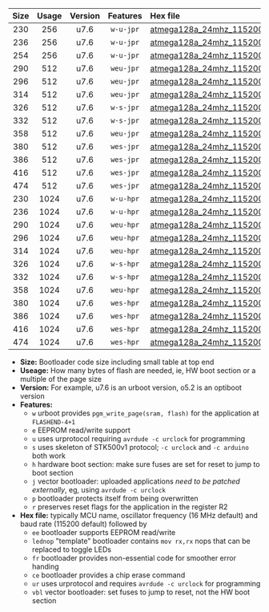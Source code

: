 |Size|Usage|Version|Features|Hex file|
|:-:|:-:|:-:|:-:|:--|
|230|256|u7.6|`w-u-jpr`|[atmega128a_24mhz_115200bps_ur_vbl.hex](https://raw.githubusercontent.com/stefanrueger/urboot/main/bootloaders/atmega128a/fcpu_24mhz/115200_bps/atmega128a_24mhz_115200bps_ur_vbl.hex)|
|236|256|u7.6|`w-u-jpr`|[atmega128a_24mhz_115200bps_lednop_ur_vbl.hex](https://raw.githubusercontent.com/stefanrueger/urboot/main/bootloaders/atmega128a/fcpu_24mhz/115200_bps/atmega128a_24mhz_115200bps_lednop_ur_vbl.hex)|
|254|256|u7.6|`w-u-jpr`|[atmega128a_24mhz_115200bps_lednop_fr_ur_vbl.hex](https://raw.githubusercontent.com/stefanrueger/urboot/main/bootloaders/atmega128a/fcpu_24mhz/115200_bps/atmega128a_24mhz_115200bps_lednop_fr_ur_vbl.hex)|
|290|512|u7.6|`weu-jpr`|[atmega128a_24mhz_115200bps_ee_ur_vbl.hex](https://raw.githubusercontent.com/stefanrueger/urboot/main/bootloaders/atmega128a/fcpu_24mhz/115200_bps/atmega128a_24mhz_115200bps_ee_ur_vbl.hex)|
|296|512|u7.6|`weu-jpr`|[atmega128a_24mhz_115200bps_ee_lednop_ur_vbl.hex](https://raw.githubusercontent.com/stefanrueger/urboot/main/bootloaders/atmega128a/fcpu_24mhz/115200_bps/atmega128a_24mhz_115200bps_ee_lednop_ur_vbl.hex)|
|314|512|u7.6|`weu-jpr`|[atmega128a_24mhz_115200bps_ee_lednop_fr_ur_vbl.hex](https://raw.githubusercontent.com/stefanrueger/urboot/main/bootloaders/atmega128a/fcpu_24mhz/115200_bps/atmega128a_24mhz_115200bps_ee_lednop_fr_ur_vbl.hex)|
|326|512|u7.6|`w-s-jpr`|[atmega128a_24mhz_115200bps_vbl.hex](https://raw.githubusercontent.com/stefanrueger/urboot/main/bootloaders/atmega128a/fcpu_24mhz/115200_bps/atmega128a_24mhz_115200bps_vbl.hex)|
|332|512|u7.6|`w-s-jpr`|[atmega128a_24mhz_115200bps_lednop_vbl.hex](https://raw.githubusercontent.com/stefanrueger/urboot/main/bootloaders/atmega128a/fcpu_24mhz/115200_bps/atmega128a_24mhz_115200bps_lednop_vbl.hex)|
|358|512|u7.6|`weu-jpr`|[atmega128a_24mhz_115200bps_ee_lednop_fr_ce_ur_vbl.hex](https://raw.githubusercontent.com/stefanrueger/urboot/main/bootloaders/atmega128a/fcpu_24mhz/115200_bps/atmega128a_24mhz_115200bps_ee_lednop_fr_ce_ur_vbl.hex)|
|380|512|u7.6|`wes-jpr`|[atmega128a_24mhz_115200bps_ee_vbl.hex](https://raw.githubusercontent.com/stefanrueger/urboot/main/bootloaders/atmega128a/fcpu_24mhz/115200_bps/atmega128a_24mhz_115200bps_ee_vbl.hex)|
|386|512|u7.6|`wes-jpr`|[atmega128a_24mhz_115200bps_ee_lednop_vbl.hex](https://raw.githubusercontent.com/stefanrueger/urboot/main/bootloaders/atmega128a/fcpu_24mhz/115200_bps/atmega128a_24mhz_115200bps_ee_lednop_vbl.hex)|
|416|512|u7.6|`wes-jpr`|[atmega128a_24mhz_115200bps_ee_lednop_fr_vbl.hex](https://raw.githubusercontent.com/stefanrueger/urboot/main/bootloaders/atmega128a/fcpu_24mhz/115200_bps/atmega128a_24mhz_115200bps_ee_lednop_fr_vbl.hex)|
|474|512|u7.6|`wes-jpr`|[atmega128a_24mhz_115200bps_ee_lednop_fr_ce_vbl.hex](https://raw.githubusercontent.com/stefanrueger/urboot/main/bootloaders/atmega128a/fcpu_24mhz/115200_bps/atmega128a_24mhz_115200bps_ee_lednop_fr_ce_vbl.hex)|
|230|1024|u7.6|`w-u-hpr`|[atmega128a_24mhz_115200bps_ur.hex](https://raw.githubusercontent.com/stefanrueger/urboot/main/bootloaders/atmega128a/fcpu_24mhz/115200_bps/atmega128a_24mhz_115200bps_ur.hex)|
|236|1024|u7.6|`w-u-hpr`|[atmega128a_24mhz_115200bps_lednop_ur.hex](https://raw.githubusercontent.com/stefanrueger/urboot/main/bootloaders/atmega128a/fcpu_24mhz/115200_bps/atmega128a_24mhz_115200bps_lednop_ur.hex)|
|290|1024|u7.6|`weu-hpr`|[atmega128a_24mhz_115200bps_ee_ur.hex](https://raw.githubusercontent.com/stefanrueger/urboot/main/bootloaders/atmega128a/fcpu_24mhz/115200_bps/atmega128a_24mhz_115200bps_ee_ur.hex)|
|296|1024|u7.6|`weu-hpr`|[atmega128a_24mhz_115200bps_ee_lednop_ur.hex](https://raw.githubusercontent.com/stefanrueger/urboot/main/bootloaders/atmega128a/fcpu_24mhz/115200_bps/atmega128a_24mhz_115200bps_ee_lednop_ur.hex)|
|314|1024|u7.6|`weu-hpr`|[atmega128a_24mhz_115200bps_ee_lednop_fr_ur.hex](https://raw.githubusercontent.com/stefanrueger/urboot/main/bootloaders/atmega128a/fcpu_24mhz/115200_bps/atmega128a_24mhz_115200bps_ee_lednop_fr_ur.hex)|
|326|1024|u7.6|`w-s-hpr`|[atmega128a_24mhz_115200bps.hex](https://raw.githubusercontent.com/stefanrueger/urboot/main/bootloaders/atmega128a/fcpu_24mhz/115200_bps/atmega128a_24mhz_115200bps.hex)|
|332|1024|u7.6|`w-s-hpr`|[atmega128a_24mhz_115200bps_lednop.hex](https://raw.githubusercontent.com/stefanrueger/urboot/main/bootloaders/atmega128a/fcpu_24mhz/115200_bps/atmega128a_24mhz_115200bps_lednop.hex)|
|358|1024|u7.6|`weu-hpr`|[atmega128a_24mhz_115200bps_ee_lednop_fr_ce_ur.hex](https://raw.githubusercontent.com/stefanrueger/urboot/main/bootloaders/atmega128a/fcpu_24mhz/115200_bps/atmega128a_24mhz_115200bps_ee_lednop_fr_ce_ur.hex)|
|380|1024|u7.6|`wes-hpr`|[atmega128a_24mhz_115200bps_ee.hex](https://raw.githubusercontent.com/stefanrueger/urboot/main/bootloaders/atmega128a/fcpu_24mhz/115200_bps/atmega128a_24mhz_115200bps_ee.hex)|
|386|1024|u7.6|`wes-hpr`|[atmega128a_24mhz_115200bps_ee_lednop.hex](https://raw.githubusercontent.com/stefanrueger/urboot/main/bootloaders/atmega128a/fcpu_24mhz/115200_bps/atmega128a_24mhz_115200bps_ee_lednop.hex)|
|416|1024|u7.6|`wes-hpr`|[atmega128a_24mhz_115200bps_ee_lednop_fr.hex](https://raw.githubusercontent.com/stefanrueger/urboot/main/bootloaders/atmega128a/fcpu_24mhz/115200_bps/atmega128a_24mhz_115200bps_ee_lednop_fr.hex)|
|474|1024|u7.6|`wes-hpr`|[atmega128a_24mhz_115200bps_ee_lednop_fr_ce.hex](https://raw.githubusercontent.com/stefanrueger/urboot/main/bootloaders/atmega128a/fcpu_24mhz/115200_bps/atmega128a_24mhz_115200bps_ee_lednop_fr_ce.hex)|

- **Size:** Bootloader code size including small table at top end
- **Useage:** How many bytes of flash are needed, ie, HW boot section or a multiple of the page size
- **Version:** For example, u7.6 is an urboot version, o5.2 is an optiboot version
- **Features:**
  + `w` urboot provides `pgm_write_page(sram, flash)` for the application at `FLASHEND-4+1`
  + `e` EEPROM read/write support
  + `u` uses urprotocol requiring `avrdude -c urclock` for programming
  + `s` uses skeleton of STK500v1 protocol; `-c urclock` and `-c arduino` both work
  + `h` hardware boot section: make sure fuses are set for reset to jump to boot section
  + `j` vector bootloader: uploaded applications *need to be patched externally*, eg, using `avrdude -c urclock`
  + `p` bootloader protects itself from being overwritten
  + `r` preserves reset flags for the application in the register R2
- **Hex file:** typically MCU name, oscillator frequency (16 MHz default) and baud rate (115200 default) followed by
  + `ee` bootloader supports EEPROM read/write
  + `lednop` "template" bootloader contains `mov rx,rx` nops that can be replaced to toggle LEDs
  + `fr` bootloader provides non-essential code for smoother error handing
  + `ce` bootloader provides a chip erase command
  + `ur` uses urprotocol and requires `avrdude -c urclock` for programming
  + `vbl` vector bootloader: set fuses to jump to reset, not the HW boot section

